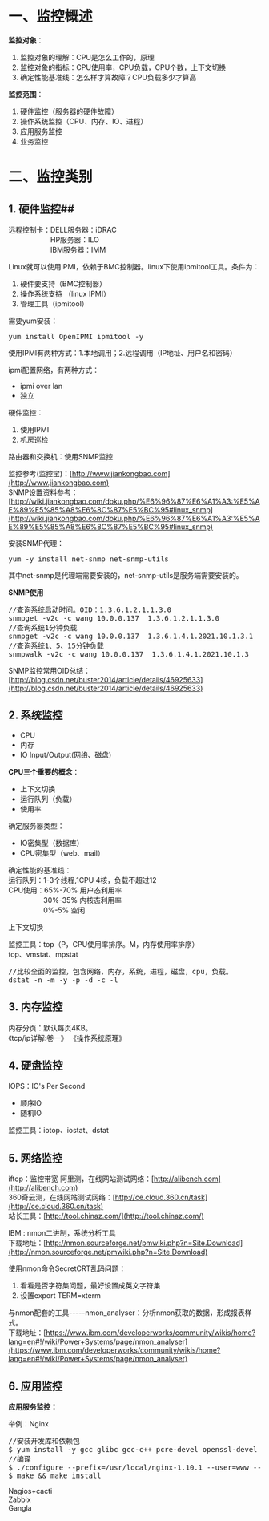 # 一、监控概述 #
**监控对象**：

1. 监控对象的理解：CPU是怎么工作的，原理
2. 监控对象的指标：CPU使用率，CPU负载，CPU个数，上下文切换
3. 确定性能基准线：怎么样才算故障？CPU负载多少才算高

**监控范围**：

1. 硬件监控（服务器的硬件故障）
2. 操作系统监控（CPU、内存、IO、进程）
3. 应用服务监控
4. 业务监控


# 二、监控类别 #
## 1. 硬件监控##

远程控制卡：DELL服务器：iDRAC</br>
&emsp;&emsp;&emsp;&emsp;&emsp;&emsp;HP服务器：ILO</br>
&emsp;&emsp;&emsp;&emsp;&emsp;&emsp;IBM服务器：IMM

Linux就可以使用IPMI，依赖于BMC控制器。linux下使用ipmitool工具。条件为：</br>
1. 硬件要支持（BMC控制器）
2. 操作系统支持 （linux IPMI）
3. 管理工具（ipmitool）

需要yum安装：
<pre>
yum install OpenIPMI ipmitool -y
</pre>

使用IPMI有两种方式：1.本地调用；2.远程调用（IP地址、用户名和密码）

ipmi配置网络，有两种方式：

- ipmi over lan</br>
- 独立

硬件监控：
1. 使用IPMI
2. 机房巡检

路由器和交换机：使用SNMP监控


监控参考(监控宝)：[http://www.jiankongbao.com](http://www.jiankongbao.com)</br>
SNMP设置资料参考：</br>
[http://wiki.jiankongbao.com/doku.php/%E6%96%87%E6%A1%A3:%E5%AE%89%E5%85%A8%E6%8C%87%E5%BC%95#linux_snmp](http://wiki.jiankongbao.com/doku.php/%E6%96%87%E6%A1%A3:%E5%AE%89%E5%85%A8%E6%8C%87%E5%BC%95#linux_snmp)

安装SNMP代理：
<pre>
yum -y install net-snmp net-snmp-utils
</pre>

其中net-snmp是代理端需要安装的，net-snmp-utils是服务端需要安装的。

**SNMP使用**
<pre>
//查询系统启动时间。OID：1.3.6.1.2.1.1.3.0
snmpget -v2c -c wang 10.0.0.137  1.3.6.1.2.1.1.3.0
//查询系统1分钟负载
snmpget -v2c -c wang 10.0.0.137  1.3.6.1.4.1.2021.10.1.3.1
//查询系统1、5、15分钟负载
snmpwalk -v2c -c wang 10.0.0.137  1.3.6.1.4.1.2021.10.1.3
</pre>


SNMP监控常用OID总结：[http://blog.csdn.net/buster2014/article/details/46925633](http://blog.csdn.net/buster2014/article/details/46925633)

## 2. 系统监控 ##

- CPU
- 内存
- IO Input/Output(网络、磁盘)

**CPU三个重要的概念**：

- 上下文切换
- 运行队列（负载）
- 使用率

确定服务器类型：</br>
- IO密集型（数据库）
- CPU密集型（web、mail）

确定性能的基准线：</br>
运行队列：1-3个线程,1CPU 4核，负载不超过12</br>
CPU使用：65%-70% 用户态利用率</br>
&emsp;&emsp;&emsp;&emsp;&emsp;30%-35% 内核态利用率</br>
&emsp;&emsp;&emsp;&emsp;&emsp;0%-5% 空闲

上下文切换

监控工具：top（P，CPU使用率排序。M，内存使用率排序）</br>
top、vmstat、mpstat
<pre>
//比较全面的监控，包含网络，内存，系统，进程，磁盘，cpu，负载。
dstat -n -m -y -p -d -c -l
</pre>

## 3. 内存监控 ##
内存分页：默认每页4KB。</br>
《tcp/ip详解:卷一》 《操作系统原理》</br>

## 4. 硬盘监控 ##
IOPS：IO's Per Second
- 顺序IO
- 随机IO

监控工具：iotop、iostat、dstat

## 5. 网络监控 ##

iftop：监控带宽
阿里测，在线网站测试网络：[http://alibench.com](http://alibench.com)</br>
360奇云测，在线网站测试网络：[http://ce.cloud.360.cn/task](http://ce.cloud.360.cn/task)</br>
站长工具：[http://tool.chinaz.com/](http://tool.chinaz.com/)</br>

IBM : nmon二进制，系统分析工具</br>
下载地址：[http://nmon.sourceforge.net/pmwiki.php?n=Site.Download](http://nmon.sourceforge.net/pmwiki.php?n=Site.Download)

使用nmon命令SecretCRT乱码问题：</br>

1. 看看是否字符集问题，最好设置成英文字符集
2. 设置export TERM=xterm

与nmon配套的工具-----nmon_analyser：分析nmon获取的数据，形成报表样式。</br>
下载地址：[https://www.ibm.com/developerworks/community/wikis/home?lang=en#!/wiki/Power+Systems/page/nmon_analyser](https://www.ibm.com/developerworks/community/wikis/home?lang=en#!/wiki/Power+Systems/page/nmon_analyser)

## 6. 应用监控 ##

**应用服务监控：**

举例：Nginx
<pre>
//安装开发库和依赖包
$ yum install -y gcc glibc gcc-c++ pcre-devel openssl-devel
//编译
$ ./configure --prefix=/usr/local/nginx-1.10.1 --user=www --group=www --with-http_ssl_module --with-http_stub_status_module --prefix=/application/nginx-1.10.1
$ make && make install
</pre>

Nagios+cacti</br>
Zabbix</br>
Gangla</br>



